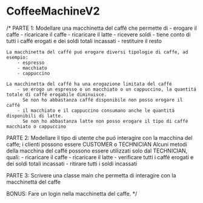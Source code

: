 # CoffeeMachineV2
/*
  PARTE 1:
	Modellare una macchinetta del caffé che permette di
		- erogare il caffe
		- ricaricare il caffe
		- ricaricare il latte
		- ricevere soldi
		- tiene conto di tutti i caffé erogati e dei soldi totali incassati
		- restituire il resto

	La macchinetta del caffé puó erogare diversi tipologie di caffe, ad esempio:
		- espresso
		- macchiato
		- cappuccino

	La macchinetta del caffé ha una erogazione limitata del caffé
		- se erogo un espresso o un macchiato o un cappuccino, la quantitá totale di caffé erogabile diminuisce.
		  Se non ho abbastanza caffé disponibile non posso erogare il caffé
		- il macchiato e il cappuccino consumano anche le quantitá disponibili di latte.
		  Se non ho abbastanza latte non posso erogare il tipo di caffé macchiato o cappuccino


  PARTE 2:
	Modellare il tipo di utente che puó interagire con la macchina del caffe; i clienti possono essere CUSTOMER o TECHNICIAN
	Alcuni metodi della macchina del caffé possono essere utilizzati solo dal TECHNICIAN, quali:
		- ricaricare il caffe
		- ricaricare il latte
		- verificare tutti i caffé erogati e dei soldi totali incassati
		- ritirare tutti i soldi incassati


  PARTE 3:
	Scrivere una classe main che permetta di interagire con la macchinettá del caffe

 BONUS:
  Fare un login nella macchinetta del caffe.
 */
